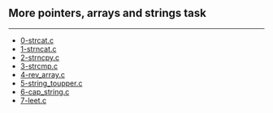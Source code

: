 ## More pointers, arrays and strings task
---
- [0-strcat.c]()
- [1-strncat.c]()
- [2-strncpy.c]()
- [3-strcmp.c]()
- [4-rev_array.c]()
- [5-string_toupper.c]()
- [6-cap_string.c]()
- [7-leet.c]()
